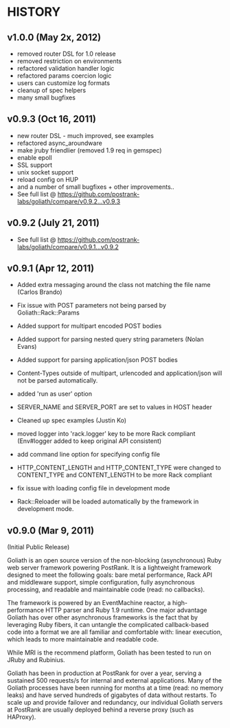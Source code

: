 # HISTORY

## v1.0.0 (May 2x, 2012)

  - removed router DSL for 1.0 release
  - removed restriction on environments
  - refactored validation handler logic
  - refactored params coercion logic
  - users can customize log formats
  - cleanup of spec helpers
  - many small bugfixes

## v0.9.3 (Oct 16, 2011)

  - new router DSL - much improved, see examples
  - refactored async_aroundware
  - make jruby friendlier (removed 1.9 req in gemspec)
  - enable epoll
  - SSL support
  - unix socket support
  - reload config on HUP
  - and a number of small bugfixes + other improvements..
  - See full list @ https://github.com/postrank-labs/goliath/compare/v0.9.2...v0.9.3

## v0.9.2 (July 21, 2011)

  - See full list @ https://github.com/postrank-labs/goliath/compare/v0.9.1...v0.9.2

## v0.9.1 (Apr 12, 2011)

  - Added extra messaging around the class not matching the file name (Carlos Brando)

  - Fix issue with POST parameters not being parsed by Goliath::Rack::Params
  - Added support for multipart encoded POST bodies
  - Added support for parsing nested query string parameters (Nolan Evans)
  - Added support for parsing application/json POST bodies
  - Content-Types outside of multipart, urlencoded and application/json will not be parsed automatically.

  - added 'run as user' option
  - SERVER_NAME and SERVER_PORT are set to values in HOST header

  - Cleaned up spec examples (Justin Ko)

  - moved logger into 'rack.logger' key to be more Rack compliant (Env#logger added to
    keep original API consistent)
  - add command line option for specifying config file
  - HTTP_CONTENT_LENGTH and HTTP_CONTENT_TYPE were changed to CONTENT_TYPE and CONTENT_LENGTH
    to be more Rack compliant
  - fix issue with loading config file in development mode

  - Rack::Reloader will be loaded automatically by the framework in development mode.


## v0.9.0 (Mar 9, 2011)

(Initial Public Release)

Goliath is an open source version of the non-blocking (asynchronous) Ruby web server framework
powering PostRank. It is a lightweight framework designed to meet the following goals: bare
metal performance, Rack API and middleware support, simple configuration, fully asynchronous
processing, and readable and maintainable code (read: no callbacks).

The framework is powered by an EventMachine reactor, a high-performance HTTP parser and Ruby 1.9
runtime. One major advantage Goliath has over other asynchronous frameworks is the fact that by
leveraging Ruby fibers, it can untangle the complicated callback-based code into a format we are
all familiar and comfortable with: linear execution, which leads to more maintainable and readable code.

While MRI is the recommend platform, Goliath has been tested to run on JRuby and Rubinius.

Goliath has been in production at PostRank for over a year, serving a sustained 500 requests/s for
internal and external applications. Many of the Goliath processes have been running for months at
a time (read: no memory leaks) and have served hundreds of gigabytes of data without restarts. To
scale up and provide failover and redundancy, our individual Goliath servers at PostRank are usually
deployed behind a reverse proxy (such as HAProxy).
